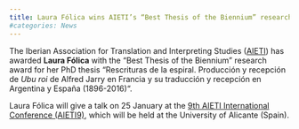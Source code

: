 ```yaml
---
title: Laura Fólica wins AIETI’s “Best Thesis of the Biennium” research award
#categories: News
---
```

The Iberian Association for Translation and Interpreting Studies ([AIETI](http://www.aieti.eu/en/)) has awarded **Laura Fólica** with the “Best Thesis of the Biennium” research award for her PhD thesis “Rescrituras de la espiral. Producción y recepción de *Ubu roi* de Alfred Jarry en Francia y su traducción y recepción en Argentina y España (1896-2016)“.

Laura Fólica will give a talk on 25 January at the [9th AIETI International Conference (AIETI9)](https://web.ua.es/en/aieti9/home.html), which will be held at the University of Alicante (Spain).
